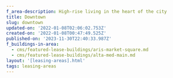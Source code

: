 ```yaml
---
f_area-description: High-rise living in the heart of the city
title: Downtown
slug: downtown
updated-on: '2022-01-08T02:06:02.753Z'
created-on: '2022-01-08T00:47:49.525Z'
published-on: '2023-11-30T22:40:33.987Z'
f_buildings-in-area:
  - cms/featured-lease-buildings/aris-market-square.md
  - cms/featured-lease-buildings/alta-med-main.md
layout: '[leasing-areas].html'
tags: leasing-areas
---
```



